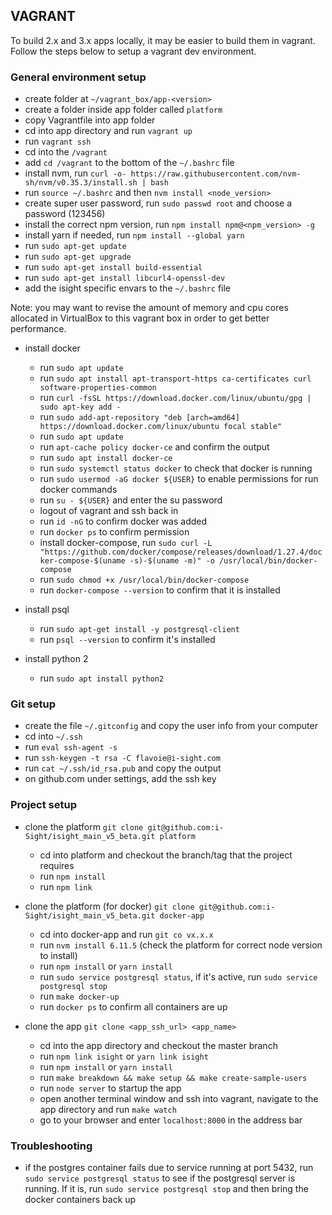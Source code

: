 ## VAGRANT

To build 2.x and 3.x apps locally, it may be easier to build them in vagrant. Follow the steps below to setup a vagrant dev environment.

### General environment setup
- create folder at `~/vagrant_box/app-<version>`
- create a folder inside app folder called `platform`
- copy Vagrantfile into app folder
- cd into app directory and run `vagrant up`
- run `vagrant ssh`
- cd into the `/vagrant`
- add `cd /vagrant` to the bottom of the `~/.bashrc` file
- install nvm, run `curl -o- https://raw.githubusercontent.com/nvm-sh/nvm/v0.35.3/install.sh | bash`
- run `source ~/.bashrc` and then `nvm install <node_version>`
- create super user password, run `sudo passwd root` and choose a password (123456)
- install the correct npm version, run `npm install npm@<npm_version> -g`
- install yarn if needed, run `npm install --global yarn`
- run `sudo apt-get update`
- run `sudo apt-get upgrade`
- run `sudo apt-get install build-essential`
- run `sudo apt-get install libcurl4-openssl-dev`
- add the isight specific envars to the `~/.bashrc` file

Note: you may want to revise the amount of memory and cpu cores allocated in VirtualBox to this vagrant box in order to get better performance.

- install docker
	- run `sudo apt update`
	- run `sudo apt install apt-transport-https ca-certificates curl software-properties-common`
	- run `curl -fsSL https://download.docker.com/linux/ubuntu/gpg | sudo apt-key add -`
	- run `sudo add-apt-repository "deb [arch=amd64] https://download.docker.com/linux/ubuntu focal stable"`
	- run `sudo apt update`
	- run `apt-cache policy docker-ce` and confirm the output
	- run `sudo apt install docker-ce`
	- run `sudo systemctl status docker` to check that docker is running
	- run `sudo usermod -aG docker ${USER}` to enable permissions for run docker commands
	- run `su - ${USER}` and enter the su password
	- logout of vagrant and ssh back in
	- run `id -nG` to confirm docker was added
	- run `docker ps` to confirm permission
	- install docker-compose, run `sudo curl -L "https://github.com/docker/compose/releases/download/1.27.4/docker-compose-$(uname -s)-$(uname -m)" -o /usr/local/bin/docker-compose`
	- run `sudo chmod +x /usr/local/bin/docker-compose`
	- run `docker-compose --version` to confirm that it is installed


- install psql
	- run `sudo apt-get install -y postgresql-client`
	- run `psql --version` to confirm it's installed

- install python 2
	- run `sudo apt install python2`



### Git setup
- create the file `~/.gitconfig` and copy the user info from your computer
- cd into `~/.ssh`
- run `eval ssh-agent -s`
- run `ssh-keygen -t rsa -C flavoie@i-sight.com`
- run `cat ~/.ssh/id_rsa.pub` and copy the output
- on github.com under settings, add the ssh key



### Project setup
- clone the platform `git clone git@github.com:i-Sight/isight_main_v5_beta.git platform`
	- cd into platform and checkout the branch/tag that the project requires
	- run `npm install`
	- run `npm link`

- clone the platform (for docker) `git clone git@github.com:i-Sight/isight_main_v5_beta.git docker-app`
	- cd into docker-app and run `git co vx.x.x`
	- run `nvm install 6.11.5` (check the platform for correct node version to install)
	- run `npm install` or `yarn install`
	- run `sudo service postgresql status`, if it's active, run `sudo service postgresql stop`
	- run `make docker-up`
	- run `docker ps` to confirm all containers are up

- clone the app `git clone <app_ssh_url> <app_name>`
	- cd into the app directory and checkout the master branch
	- run `npm link isight` or `yarn link isight`
	- run `npm install` or `yarn install`
	- run `make breakdown && make setup && make create-sample-users`
	- run `node server` to startup the app
	- open another terminal window and ssh into vagrant, navigate to the app directory and run `make watch`
	- go to your browser and enter `localhost:8000` in the address bar


### Troubleshooting
- if the postgres container fails due to service running at port 5432, run `sudo service postgresql status` to see if the postgresql server is running. If it is, run `sudo service postgresql stop` and then bring the docker containers back up










